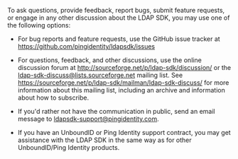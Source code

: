 To ask questions, provide feedback, report bugs, submit feature requests, or
engage in any other discussion about the LDAP SDK, you may use one of the
following options:

- For bug reports and feature requests, use the GitHub issue tracker at
  https://github.com/pingidentity/ldapsdk/issues

- For questions, feedback, and other discussions, use the online discussion
  forum at http://sourceforge.net/p/ldap-sdk/discussion/ or the
  ldap-sdk-discuss@lists.sourceforge.net mailing list.  See
  https://sourceforge.net/p/ldap-sdk/mailman/ldap-sdk-discuss/ for more
  information about this mailing list, including an archive and information
  about how to subscribe.

- If you'd rather not have the communication in public, send an email message
  to ldapsdk-support@pingidentity.com.

- If you have an UnboundID or Ping Identity support contract, you may get
  assistance with the LDAP SDK in the same way as for other UnboundID/Ping
  Identity products.

